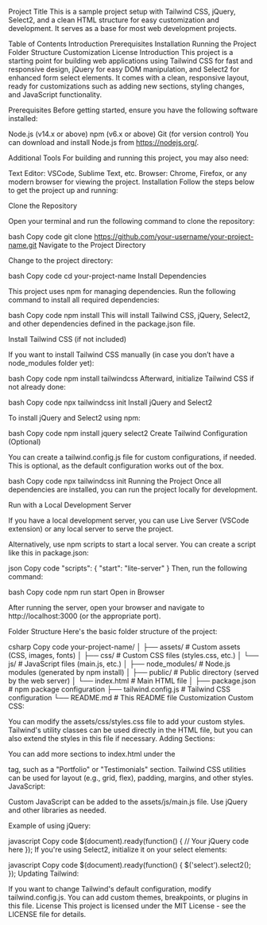 Project Title
This is a sample project setup with Tailwind CSS, jQuery, Select2, and a clean HTML structure for easy customization and development. It serves as a base for most web development projects.

Table of Contents
Introduction
Prerequisites
Installation
Running the Project
Folder Structure
Customization
License
Introduction
This project is a starting point for building web applications using Tailwind CSS for fast and responsive design, jQuery for easy DOM manipulation, and Select2 for enhanced form select elements. It comes with a clean, responsive layout, ready for customizations such as adding new sections, styling changes, and JavaScript functionality.

Prerequisites
Before getting started, ensure you have the following software installed:

Node.js (v14.x or above)
npm (v6.x or above)
Git (for version control)
You can download and install Node.js from https://nodejs.org/.

Additional Tools
For building and running this project, you may also need:

Text Editor: VSCode, Sublime Text, etc.
Browser: Chrome, Firefox, or any modern browser for viewing the project.
Installation
Follow the steps below to get the project up and running:

Clone the Repository

Open your terminal and run the following command to clone the repository:

bash
Copy code
git clone https://github.com/your-username/your-project-name.git
Navigate to the Project Directory

Change to the project directory:

bash
Copy code
cd your-project-name
Install Dependencies

This project uses npm for managing dependencies. Run the following command to install all required dependencies:

bash
Copy code
npm install
This will install Tailwind CSS, jQuery, Select2, and other dependencies defined in the package.json file.

Install Tailwind CSS (if not included)

If you want to install Tailwind CSS manually (in case you don’t have a node_modules folder yet):

bash
Copy code
npm install tailwindcss
Afterward, initialize Tailwind CSS if not already done:

bash
Copy code
npx tailwindcss init
Install jQuery and Select2

To install jQuery and Select2 using npm:

bash
Copy code
npm install jquery select2
Create Tailwind Configuration (Optional)

You can create a tailwind.config.js file for custom configurations, if needed. This is optional, as the default configuration works out of the box.

bash
Copy code
npx tailwindcss init
Running the Project
Once all dependencies are installed, you can run the project locally for development.

Run with a Local Development Server

If you have a local development server, you can use Live Server (VSCode extension) or any local server to serve the project.

Alternatively, use npm scripts to start a local server. You can create a script like this in package.json:

json
Copy code
"scripts": {
  "start": "lite-server"
}
Then, run the following command:

bash
Copy code
npm run start
Open in Browser

After running the server, open your browser and navigate to http://localhost:3000 (or the appropriate port).

Folder Structure
Here's the basic folder structure of the project:

csharp
Copy code
your-project-name/
│
├── assets/                  # Custom assets (CSS, images, fonts)
│   ├── css/                 # Custom CSS files (styles.css, etc.)
│   └── js/                  # JavaScript files (main.js, etc.)
│
├── node_modules/            # Node.js modules (generated by npm install)
│
├── public/                  # Public directory (served by the web server)
│   └── index.html           # Main HTML file
│
├── package.json             # npm package configuration
├── tailwind.config.js       # Tailwind CSS configuration
└── README.md                # This README file
Customization
Custom CSS:

You can modify the assets/css/styles.css file to add your custom styles.
Tailwind's utility classes can be used directly in the HTML file, but you can also extend the styles in this file if necessary.
Adding Sections:

You can add more sections to index.html under the <main> tag, such as a "Portfolio" or "Testimonials" section.
Tailwind CSS utilities can be used for layout (e.g., grid, flex), padding, margins, and other styles.
JavaScript:

Custom JavaScript can be added to the assets/js/main.js file. Use jQuery and other libraries as needed.

Example of using jQuery:

javascript
Copy code
$(document).ready(function() {
  // Your jQuery code here
});
If you're using Select2, initialize it on your select elements:

javascript
Copy code
$(document).ready(function() {
  $('select').select2();
});
Updating Tailwind:

If you want to change Tailwind's default configuration, modify tailwind.config.js.
You can add custom themes, breakpoints, or plugins in this file.
License
This project is licensed under the MIT License - see the LICENSE file for details.
